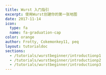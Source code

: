 ```yaml
---
title: Wurst 入门指引
excerpt: 使用Wurst创建你的第一张地图
date: 2017-11-14
icon:
  type: fa
  name: fa-graduation-cap
color: orange
author: Frotty, Cokemonkey11, peq
layout: tutorialdoc
sections:
  - /tutorials/wurstbeginner/introductionp1
  - /tutorials/wurstbeginner/introductionp2
  - /tutorials/wurstbeginner/introductionp3
---
```

